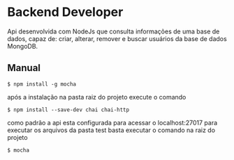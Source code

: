 # Backend Developer

Api desenvolvida com NodeJs que consulta informações de uma base de dados, capaz de:
criar, alterar, remover e buscar usuários da base de dados MongoDB.

## Manual 

`$ npm install -g mocha` 

após a instalação na pasta raiz do projeto execute o comando 

`$ npm install --save-dev chai chai-http` 

como padrão a api esta configurada para acessar o localhost:27017 para executar os arquivos da pasta test basta executar o comando na raiz do projeto

`$ mocha` 




